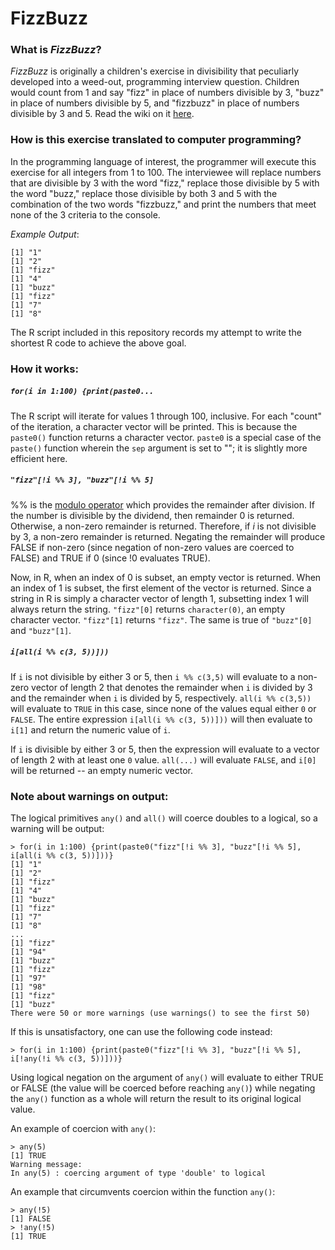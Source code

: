 # FizzBuzz
### What is *FizzBuzz*?
*FizzBuzz* is originally a children's exercise in divisibility that peculiarly developed into a weed-out, programming interview question. Children would count from 1 and say "fizz" in place of numbers divisible by 3, "buzz" in place of numbers divisible by 5, and "fizzbuzz" in place of numbers divisible by 3 and 5. Read the wiki on it [here](https://en.wikipedia.org/wiki/Fizz_buzz).

### How is this exercise translated to computer programming?
In the programming language of interest, the programmer will execute this exercise for all integers from 1 to 100. The interviewee will replace numbers that are divisible by 3 with the word "fizz," replace those divisible by 5 with the word "buzz," replace those divisible by both 3 and 5 with the combination of the two words "fizzbuzz," and print the numbers that meet none of the 3 criteria to the console.

*Example Output*:
```
[1] "1"
[1] "2"
[1] "fizz"
[1] "4"
[1] "buzz"
[1] "fizz"
[1] "7"
[1] "8"
```

The R script included in this repository records my attempt to write the shortest R code to achieve the above goal.

### How it works:
##### ```for(i in 1:100) {print(paste0...```
The R script will iterate for values 1 through 100, inclusive. For each "count" of the iteration, a character vector will be printed. This is because the ```paste0()``` function returns a character vector. ```paste0``` is a special case of the ```paste()``` function wherein the ```sep``` argument is set to ""; it is slightly more efficient here.

##### ```"fizz"[!i %% 3], "buzz"[!i %% 5]```
%% is the [modulo operator](https://en.wikipedia.org/wiki/Modulo_operation) which provides the remainder after division. If the number is divisible by the dividend, then remainder 0 is returned. Otherwise, a non-zero remainder is returned. Therefore, if *i* is not divisible by 3, a non-zero remainder is returned. Negating the remainder will produce FALSE if non-zero (since negation of non-zero values are coerced to FALSE) and TRUE if 0 (since !0 evaluates TRUE).

Now, in R, when an index of 0 is subset, an empty vector is returned. When an index of 1 is subset, the first element of the vector is returned. Since a string in R is simply a character vector of length 1, subsetting index 1 will always return the string. ```"fizz"[0]``` returns ```character(0)```, an empty character vector. ```"fizz"[1]``` returns ```"fizz"```. The same is true of ```"buzz"[0]``` and ```"buzz"[1]```.

##### ```i[all(i %% c(3, 5))]))```
If ```i``` is not divisible by either 3 or 5, then ```i %% c(3,5)``` will evaluate to a non-zero vector of length 2 that denotes the remainder when ```i``` is divided by 3 and the remainder when ```i``` is divided by 5, respectively. ```all(i %% c(3,5))``` will evaluate to ```TRUE``` in this case, since none of the values equal either ```0``` or ```FALSE```. The entire expression ```i[all(i %% c(3, 5))]))``` will then evaluate to ```i[1]``` and return the numeric value of ```i```.

If ```i``` is divisible by either 3 or 5, then the expression will evaluate to a vector of length 2 with at least one ```0``` value. ```all(...)``` will evaluate ```FALSE```, and ```i[0]``` will be returned -- an empty numeric vector.

### Note about warnings on output:

The logical primitives ```any()``` and ```all()``` will coerce doubles to a logical, so a warning will be output:

```
> for(i in 1:100) {print(paste0("fizz"[!i %% 3], "buzz"[!i %% 5], i[all(i %% c(3, 5))]))}
[1] "1"
[1] "2"
[1] "fizz"
[1] "4"
[1] "buzz"
[1] "fizz"
[1] "7"
[1] "8"
...
[1] "fizz"
[1] "94"
[1] "buzz"
[1] "fizz"
[1] "97"
[1] "98"
[1] "fizz"
[1] "buzz"
There were 50 or more warnings (use warnings() to see the first 50)
```
If this is unsatisfactory, one can use the following code instead:
```
> for(i in 1:100) {print(paste0("fizz"[!i %% 3], "buzz"[!i %% 5], i[!any(!i %% c(3, 5))]))}
```
Using logical negation on the argument of ```any()``` will evaluate to either TRUE or FALSE (the value will be coerced before reaching ```any()```) while negating the ```any()``` function as a whole will return the result to
its original logical value.

An example of coercion with ```any()```:

```
> any(5)
[1] TRUE
Warning message:
In any(5) : coercing argument of type 'double' to logical
```

An example that circumvents coercion within the function ```any()```:
```
> any(!5)
[1] FALSE
> !any(!5)
[1] TRUE

